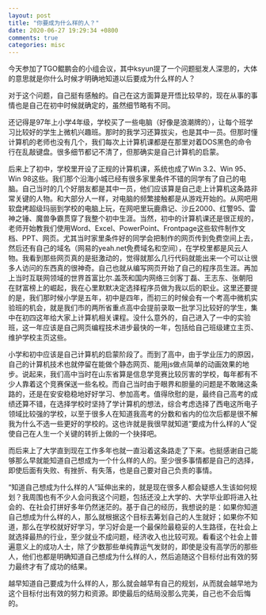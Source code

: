 ```yaml
---
layout: post
title: "你要成为什么样的人？"
date: 2020-06-27 19:29:34 +0800
comments: true
categories: misc
---
```


今天参加了TGO鲲鹏会的小组会议，其中ksyun提了一个问题挺发人深思的，大体的意思就是你什么时候才明确地知道以后要成为什么样的人？

对于这个问题，自己挺有感触的。自己在这方面算是开悟比较早的，现在从事的事情也是自己在初中时候就确定的，虽然细节略有不同。

<!--more-->

还记得是97年上小学4年级，学校买了一些电脑（好像是浪潮牌的），让每个班学习比较好的学生上微机兴趣班。那时的我学习还算拔尖，也是其中一员。但那时懂计算机的老师也没有几个，我们每次上计算机课都是在那里对着DOS黑色的命令行在乱敲键盘。很多细节都记不清了，但那确实是自己计算机的启蒙。

后来上了初中，学校里开设了正规的计算机课，系统也成了Win 3.2、Win 95、Win 98这些。我们那个沿海小城已经有很多家里条件不错的同学有了自己的电脑。自己当时的几个好朋友都是其中一员，他们应该算是自己走上计算机这条路非常关键的人物。和大部分人一样，对电脑的频繁接触都是从游戏开始的。从网吧用软盘拷超级玛丽到学校的电脑上玩，在网吧里玩鹿鼎记、沙丘2000、红警95、雷神之锤、魔兽争霸贯穿了我整个初中生涯。当然，初中的计算机课还是很正规的，老师开始教我们使用Word、Excel、PowerPoint、Frontpage这些软件制作文档、PPT、网页。尤其当时家里条件好的同学会把制作的网页传到免费空间上去，然后还有自己的域名（网易的yeah.net免费域名和空间），在学校里都是风云人物。我看到那些网页真的是挺激动的，觉得就那么几行代码就能出来一个可以让很多人访问的东西真的很神奇。自己也就从编写网页开始了自己的程序员生涯。再加上当时互联网领域的世界首富比尔.盖茨和国内网络三剑客丁磊、王志东、张朝阳在财富榜上的崛起，我在心里默默决定选择程序员做为我以后的职业。这里还要提的是，我们那时候小学是五年，初中是四年，而初三的时候会有一个考高中微机实验班的机会，就是我们市的两所省重点高中会提前录取一批学习比较好的学生，集中在初四这年给大家上计算机相关课程。没什么意外的，自己进入了一中的实验班，这一年应该是自己网页编程技术进步最快的一年，包括给自己班级建立主页、维护学校主页这些。

小学和初中应该是自己计算机的启蒙阶段了。而到了高中，由于学业压力的原因，自己的计算机技术也就停留在能做个静态网页、能用js做点简单的动画效果的地步。说起来，我们高中当时在山东省算是信息学竞赛比较厉害的学校，每年都有不少人靠着这个竞赛保送一些名校。而自己当时由于眼界和胆量的问题是不敢赌这条路的，还是在安安稳稳地好好学习、参加高考。值得欣慰的是，最终自己高考的成绩还算不错，在选择学校时坚持了学计算机的想法，综合考虑选择了西电这所电子领域比较强的学校，以至于很多人在知道我高考的分数和省内的位次后都是很不解我为什么不选一些更好的学校的。这也许就是我很早就知道“要成为什么样的人”促使自己在人生一个关键的转折上做的一个抉择吧。

而后来上了大学直到现在工作多年也就一直沿着这条路走了下来。也挺感谢自己能够那么早就能知道自己想成为一个什么样的人的。至少很多事情都是自己的选择，即使后面有失败、有挫折、有失落，也是自己要对自己负责的事情。

“知道自己想成为什么样的人”延伸出来的，就是现在很多人都会疑惑人生该如何规划？我周围也有不少人会问我这个问题，包括还没上大学的、大学毕业即将进入社会的、在社会打拼好多年仍然迷茫的。基于自己的经历，我想说的是：如果你知道自己想成为什么样的人，那么就根据这个目标去筹划自己的人生就好；如果你不知道，那么在学校就好好学习，学习好会是一个最保险最稳妥的人生路径，在社会上就选择最热的行业，至少就业不成问题，经济收入也比较可观。看看这个社会上普遍意义上的成功人士，除了少数那些单纯靠运气发财的，即使是没有高学历的那些人，他们也都是明确知道自己想成为什么样的人，然后追随这个目标付出有效的努力最终才有了成功的结果。

越早知道自己要成为什么样的人，那么就会越早有自己的规划，从而就会越早地为这个目标付出有效的努力和资源。即使最后的结局没那么完美，自己也不会后悔的。